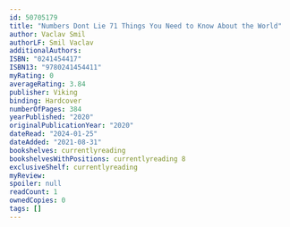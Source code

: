 ```yaml
---
id: 50705179
title: "Numbers Dont Lie 71 Things You Need to Know About the World"
author: Vaclav Smil
authorLF: Smil Vaclav
additionalAuthors: 
ISBN: "0241454417"
ISBN13: "9780241454411"
myRating: 0
averageRating: 3.84
publisher: Viking
binding: Hardcover
numberOfPages: 384
yearPublished: "2020"
originalPublicationYear: "2020"
dateRead: "2024-01-25"
dateAdded: "2021-08-31"
bookshelves: currentlyreading
bookshelvesWithPositions: currentlyreading 8
exclusiveShelf: currentlyreading
myReview: 
spoiler: null
readCount: 1
ownedCopies: 0
tags: []
---
```


